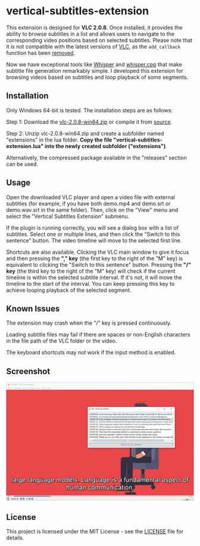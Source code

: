 # vertical-subtitles-extension

This extension is designed for **VLC 2.0.8**. Once installed, it provides the ability to browse subtitles in a list and allows users to navigate to the corresponding video positions based on selected subtitles. Please note that it is not compatible with the latest versions of [VLC](https://www.videolan.org/vlc/), as the `add_callback` function has been [removed](https://forum.videolan.org/viewtopic.php?t=100885).

Now we have exceptional tools like [Whisper](https://github.com/openai/whisper) and [whisper.cpp](https://github.com/ggerganov/whisper.cpp) that make subtitle file generation remarkably simple. I developed this extension for browsing videos based on subtitles and loop playback of some segments.

## Installation

Only Windows 64-bit is tested. The installation steps are as follows:

Step 1: Download the [vlc-2.0.8-win64.zip](https://download.videolan.org/pub/videolan/vlc/2.0.8/win64/vlc-2.0.8-win64.zip) or compile it from [source](https://download.videolan.org/pub/videolan/vlc/2.0.8/vlc-2.0.8.tar.xz).

Step 2: Unzip vlc-2.0.8-win64.zip and create a subfolder named "extensions" in the lua folder. **Copy the file "vertical-subtitles-extension.lua" into the newly created subfolder ("extensions")**.

Alternatively, the compressed package available in the "releases" section can be used.

## Usage

Open the downloaded VLC player and open a video file with external subtitles (for example, if you have both demo.mp4 and demo.srt or demo.wav.srt in the same folder). Then, click on the "View" menu and select the "Vertical Subtitles Extension" submenu.

If the plugin is running correctly, you will see a dialog box with a list of subtitles. Select one or multiple lines, and then click the "Switch to this sentence" button. The video timeline will move to the selected first line.

Shortcuts are also available. Clicking the VLC main window to give it focus and then pressing the **"," key** (the first key to the right of the "M" key) is equivalent to clicking the "Switch to this sentence" button. Pressing the **"/" key** (the third key to the right of the "M" key) will check if the current timeline is within the selected subtitle interval. If it's not, it will move the timeline to the start of the interval. You can keep pressing this key to achieve looping playback of the selected segment.

## Known Issues

The extension may crash when the "/" key is pressed continuously.

Loading subtitle files may fail if there are spaces or non-English characters in the file path of the VLC folder or the video.

The keyboard shortcuts may not work if the input method is enabled.

## Screenshot

![screenshot](screenshot.jpg)

## License

This project is licensed under the MIT License - see the [LICENSE](LICENSE) file for details.
